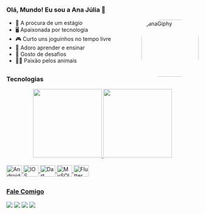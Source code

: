 ### Olá, Mundo! Eu sou a Ana Júlia 👋

<img align="right" alt="anaGiphy" height="150" style="border-radius:50px;" src="https://media.giphy.com/media/EnmLXRZuGogqjHEwZs/giphy.gif">

- 🔭 A procura de um estágio
- 🖥  Apaixonada por tecnologia
- 🎮 Curto uns joguinhos no tempo livre
- 📕 Adoro aprender e ensinar
- 🧩 Gosto de desafios
- 🐶😺 Paixão pelos animais

##

### Tecnologias

<div align="center">
  <a href="https://github.com/anaknis">
  <img height="180em" src="https://github-readme-stats.vercel.app/api?username=anaknis&show_icons=true&theme=dark&include_all_commits=true&count_private=true"/>
  <img height="180em" src="https://github-readme-stats.vercel.app/api/top-langs/?username=anaknis&layout=compact&langs_count=7&theme=dark"/>
</div>
  
  <div style="display: inline_block"><br>
  <img align="center" alt="Android" height="30" width="40" src="https://cdn.jsdelivr.net/gh/devicons/devicon/icons/android/android-plain-wordmark.svg">
  <img align="center" alt="IOS" height="30" width="40" src="https://cdn.jsdelivr.net/gh/devicons/devicon/icons/apple/apple-original.svg">
  <img align="center" alt="Dart" height="30" width="40" src=https://cdn.jsdelivr.net/gh/devicons/devicon/icons/dart/dart-plain-wordmark.svg>
  <img align="center" alt="MySQL" height="30" width="40" src="https://cdn.jsdelivr.net/gh/devicons/devicon/icons/mysql/mysql-original-wordmark.svg">
  <img align="center" alt="Flutter" height="30" width="40" src="https://cdn.jsdelivr.net/gh/devicons/devicon/icons/flutter/flutter-original.svg">
    
 ##   
 
### Fale Comigo
    
<div> 
  <a href="https://www.instagram.com/julia_knis/" target="_blank"><img src="https://img.shields.io/badge/-Instagram-%23E4405F?style=for-the-badge&logo=instagram&logoColor=white" target="_blank"></a>
  <a href="https://www.linkedin.com/in/anaknis/" target="_blank"><img src="https://img.shields.io/badge/-LinkedIn-%230077B5?style=for-the-badge&logo=linkedin&logoColor=white" target="_blank"></a> 
  <a href="https://www.facebook.com/anaknis/" target="_blank"><img src="https://img.shields.io/badge/Facebook-1877F2?style=for-the-badge&logo=facebook&logoColor=white" target="_blank"></a>
  <a href="mailto:anajulia.knis@gmail.com" target="_blank"><img src="https://img.shields.io/badge/Gmail-D14836?style=for-the-badge&logo=gmail&logoColor=white" target="_blank"></a>
  
  
  
</div>
  

